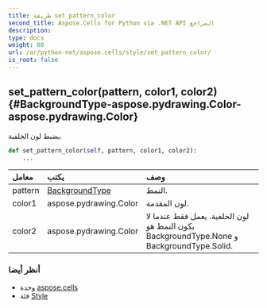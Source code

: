 ```yaml
---
title: طريقة set_pattern_color
second_title: Aspose.Cells for Python via .NET API المراجع
description:
type: docs
weight: 80
url: /ar/python-net/aspose.cells/style/set_pattern_color/
is_root: false
---
```

##  set_pattern_color(pattern, color1, color2) {#BackgroundType-aspose.pydrawing.Color-aspose.pydrawing.Color}
يضبط لون الخلفية.



```python
def set_pattern_color(self, pattern, color1, color2):
    ...
```


| معامل| يكتب| وصف|
| :- | :- | :- |
| pattern | [BackgroundType](/cells/ar/python-net/aspose.cells/backgroundtype) | النمط.|
| color1 | aspose.pydrawing.Color | لون المقدمة.|
| color2 | aspose.pydrawing.Color | لون الخلفية. يعمل فقط عندما لا يكون النمط هو BackgroundType.None و BackgroundType.Solid.|



###  أنظر أيضا
* وحدة [aspose.cells](../../)
* فئة [Style](/cells/ar/python-net/aspose.cells/style)
